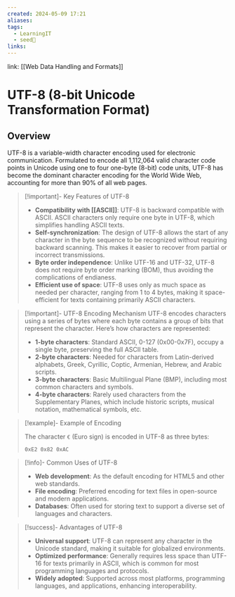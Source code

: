 ```yaml
---
created: 2024-05-09 17:21
aliases: 
tags:
  - LearningIT
  - seed🌱
links:
---
```


link: [[Web Data Handling and Formats]]

# UTF-8 (8-bit Unicode Transformation Format)

## Overview

UTF-8 is a variable-width character encoding used for electronic communication. Formulated to encode all 1,112,064 valid character code points in Unicode using one to four one-byte (8-bit) code units, UTF-8 has become the dominant character encoding for the World Wide Web, accounting for more than 90% of all web pages.


> [!important]- Key Features of UTF-8
> - **Compatibility with [[ASCII]]**: UTF-8 is backward compatible with ASCII. ASCII characters only require one byte in UTF-8, which simplifies handling ASCII texts.
> - **Self-synchronization**: The design of UTF-8 allows the start of any character in the byte sequence to be recognized without requiring backward scanning. This makes it easier to recover from partial or incorrect transmissions.
> - **Byte order independence**: Unlike UTF-16 and UTF-32, UTF-8 does not require byte order marking (BOM), thus avoiding the complications of endianess.
> - **Efficient use of space**: UTF-8 uses only as much space as needed per character, ranging from 1 to 4 bytes, making it space-efficient for texts containing primarily ASCII characters.


> [!important]- UTF-8 Encoding Mechanism
> UTF-8 encodes characters using a series of bytes where each byte contains a group of bits that represent the character. Here’s how characters are represented:
> - **1-byte characters**: Standard ASCII, 0-127 (0x00-0x7F), occupy a single byte, preserving the full ASCII table.
> - **2-byte characters**: Needed for characters from Latin-derived alphabets, Greek, Cyrillic, Coptic, Armenian, Hebrew, and Arabic scripts.
> - **3-byte characters**: Basic Multilingual Plane (BMP), including most common characters and symbols.
> - **4-byte characters**: Rarely used characters from the Supplementary Planes, which include historic scripts, musical notation, mathematical symbols, etc.


> [!example]- Example of Encoding
> 
> The character `€` (Euro sign) is encoded in UTF-8 as three bytes:
> ```plaintext
> 0xE2 0x82 0xAC
> ```


> [!info]- Common Uses of UTF-8
> - **Web development**: As the default encoding for HTML5 and other web standards.
> - **File encoding**: Preferred encoding for text files in open-source and modern applications.
> - **Databases**: Often used for storing text to support a diverse set of languages and characters.


> [!success]- Advantages of UTF-8
> - **Universal support**: UTF-8 can represent any character in the Unicode standard, making it suitable for globalized environments.
> - **Optimized performance**: Generally requires less space than UTF-16 for texts primarily in ASCII, which is common for most programming languages and protocols.
> - **Widely adopted**: Supported across most platforms, programming languages, and applications, enhancing interoperability.

